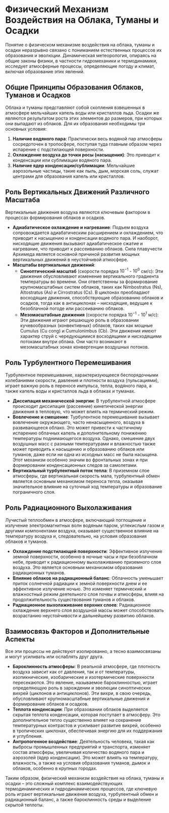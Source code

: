 # Физический Механизм Воздействия на Облака, Туманы и Осадки

Понятие о физическом механизме воздействия на облака, туманы и осадки неразрывно связано с пониманием естественных процессов их образования и эволюции. Динамическая метеорология, опираясь на общие законы физики, в частности гидромеханики и термодинамики, исследует атмосферные процессы, определяющие погоду и климат, включая образование этих явлений.

## Общие Принципы Образования Облаков, Туманов и Осадков

Облака и туманы представляют собой скопления взвешенных в атмосфере мельчайших капель воды или кристаллов льда. Осадки же являются результатом роста этих элементов до размеров, при которых они выпадают из облаков. Для их образования необходимы три основных условия:

1. **Наличие водяного пара**: Практически весь водяной пар атмосферы сосредоточен в тропосфере, поступая туда главным образом через испарение с подстилающей поверхности.
2. **Охлаждение воздуха до точки росы (насыщения)**: Это приводит к конденсации или сублимации водяного пара.
3. **Наличие ядер конденсации/сублимации**: Мельчайшие аэрозольные частицы, такие как пыль, дым, морская соль, служат центрами для образования капель или кристаллов.

## Роль Вертикальных Движений Различного Масштаба

Вертикальные движения воздуха являются ключевым фактором в процессах формирования облаков и осадков.

* **Адиабатическое охлаждение и нагревание**: Подъем воздуха сопровождается адиабатическим расширением и охлаждением, что приводит к насыщению и конденсации водяного пара. И наоборот, нисходящие движения вызывают адиабатическое сжатие и нагревание, что приводит к рассеиванию облаков. Сила плавучести Архимеда является основной причиной развития мощных вертикальных движений в неустойчивой атмосфере.
* **Масштабы вертикальных движений**:
  * **Синоптический масштаб** (скорости порядка $10^{-1}$ - $10^0$ см/с): Эти движения обусловливают изменение вертикального градиента температуры во времени. Они ответственны за формирование крупномасштабных систем облаков, таких как Nimbostratus (Ns), Altostratus (As) и Cirrostratus (Cs). В циклонах преобладают восходящие движения, способствующие образованию облаков и осадков, тогда как в антициклонах – нисходящие, ведущие к безоблачной погоде или рассеиванию облаков.
  * **Мезомасштабные движения** (скорости порядка $10^{-1}$ - $10^1$ м/с): Эти движения играют решающую роль в образовании кучевообразных (конвективных) облаков, таких как мощные Cumulus (Cu cong) и Cumulonimbus (Cb). Эти движения имеют характер струй с чередующимися восходящими и нисходящими потоками внутри облака. Они часто возникают в мезомасштабных зонах конвергенции воздушных потоков.

## Роль Турбулентного Перемешивания

Турбулентное перемешивание, характеризующееся беспорядочными колебаниями скорости, давления и плотности воздуха (пульсациями), играет важную роль в переносе импульса, тепла, водяного пара, а также капель воды и кристаллов льда в облаках и туманах.

* **Диссипация механической энергии**: В турбулентной атмосфере происходит диссипация (рассеяние) кинетической энергии движения в тепловую, что может влиять на термический режим.
* **Вовлечение и смешение**: Турбулентное перемешивание вызывает вовлечение окружающего, часто ненасыщенного, воздуха в развивающееся облако. Это может привести к частичному испарению облачных капель и дополнительному понижению температуры поднимающегося воздуха. Однако, смешение двух воздушных масс с разными температурами и влажностью также может приводить к насыщению и образованию облаков или туманов, даже если ни одна из исходных масс не была насыщена. Этот механизм особенно значим во фронтальных зонах и при формировании конденсационных следов за самолетами.
* **Вертикальный турбулентный поток тепла**: В приземном слое атмосферы, где вертикальная скорость мала, турбулентный обмен является основным механизмом переноса тепла, оказывая значительное влияние на суточный ход температуры и образование пограничного слоя.

## Роль Радиационного Выхолаживания

Лучистый теплообмен в атмосфере, включающий поглощение и излучение электромагнитных волн водяным паром, углекислым газом и другими компонентами воздуха, оказывает существенное влияние на температуру воздуха и, следовательно, на условия образования облаков и туманов.

* **Охлаждение подстилающей поверхности**: Эффективное излучение земной поверхности, особенно в ночные часы и при безоблачном небе, приводит к радиационному выхолаживанию приземного слоя воздуха. Это является основным механизмом образования радиационных туманов.
* **Влияние облаков на радиационный баланс**: Облачность уменьшает приток солнечной радиации к земной поверхности днем и ее эффективное излучение ночью. Это изменяет термический и влажностный режим деятельного слоя почвы и атмосферы, влияя на продолжительность существования туманов и облаков.
* **Радиационное выхолаживание верхних слоев**: Радиационное охлаждение верхнего слоя воздушной массы может способствовать возрастанию неустойчивости и дальнейшему развитию облаков.

## Взаимосвязь Факторов и Дополнительные Аспекты

Все эти процессы не действуют изолированно, а тесно взаимосвязаны и могут усиливать или ослаблять друг друга.

* **Бароклинность атмосферы**: В реальной атмосфере, где плотность воздуха зависит как от давления, так и от температуры, изопикнические, изобарические и изотермические поверхности пересекаются. Это явление, называемое бароклинностью, играет определяющую роль в зарождении и эволюции синоптических вихрей (циклонов и антициклонов). Эти вихри, в свою очередь, обусловливают крупномасштабные вертикальные движения и формирование облаков и осадков.
* **Теплота конденсации**: При образовании облаков выделяется скрытая теплота конденсации, которая поступает в атмосферу. Это дополнительное тепло существенно влияет на сохранение температурных контрастов и усиливает развитие вихрей, особенно в тропических циклонах, обеспечивая энергию для их поддержания и углубления.
* **Антропогенное воздействие**: Деятельность человека, такая как выбросы промышленных предприятий и транспорта, изменяет состав атмосферы, увеличивая количество водяного пара и аэрозолей (ядер конденсации). Это может влиять на температуру, влажность, а также на условия образования туманов, дымок и облаков, особенно в крупных городах.

Таким образом, физический механизм воздействия на облака, туманы и осадки – это сложный комплекс взаимодействующих термодинамических и гидродинамических процессов, где ключевую роль играют вертикальные движения воздуха, турбулентный обмен и радиационный баланс, а также бароклинность среды и выделение скрытой теплоты.
